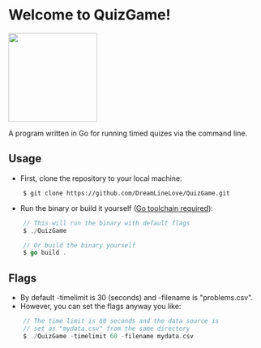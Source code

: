 # Welcome to QuizGame!

<img src="https://camo.githubusercontent.com/94761affed6454156a526a0fcab454ed4a432d9472087a9d330598a38ffe56cd/68747470733a2f2f7261772e6769746875622e636f6d2f676f6c616e672d73616d706c65732f676f706865722d766563746f722f6d61737465722f676f706865722e706e67" width="175px" />

A program written in Go for running timed quizes via the command line.

## Usage

- First, clone the repository to your local machine:

```
    $ git clone https://github.com/DreamLineLove/QuizGame.git
```

- Run the binary or build it yourself (<a href="https://go.dev/learn/" target="_blank">Go toolchain required</a>):

```go
    // This will run the binary with default flags
    $ ./QuizGame

    // Or build the binary yourself
    $ go build .
```

## Flags
- By default -timelimit is 30 (seconds) and -filename is "problems.csv".
- However, you can set the flags anyway you like:
```go
    // The time limit is 60 seconds and the data source is
    // set as "mydata.csv" from the same directory
    $ ./QuizGame -timelimit 60 -filename mydata.csv
```
